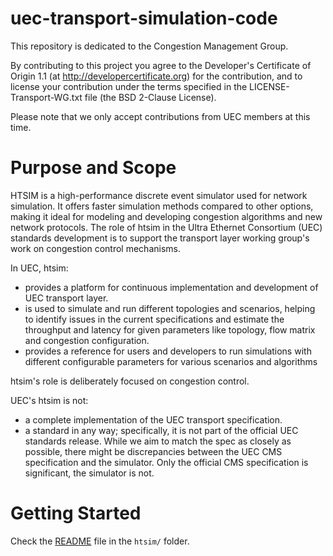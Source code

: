 # uec-transport-simulation-code

This repository is dedicated to the Congestion Management Group.

By contributing to this project you agree to the Developer's
Certificate of Origin 1.1 (at http://developercertificate.org) for the
contribution, and to license your contribution under the terms
specified in the LICENSE-Transport-WG.txt file (the BSD 2-Clause
License).

Please note that we only accept contributions from UEC members at this time.

# Purpose and Scope

HTSIM is a high-performance discrete event simulator used for network simulation. 
It offers faster simulation methods compared to other options, making it ideal for modeling and developing congestion algorithms and new network protocols.
The role of htsim in the Ultra Ethernet Consortium (UEC) standards development is to support the transport layer working group's work on congestion control mechanisms.

In UEC, htsim:

- provides a platform for continuous implementation and development of UEC transport layer.
- is used to simulate and run different topologies and scenarios, helping to identify issues in the current specifications and estimate the throughput and latency for given parameters like topology, flow matrix and congestion configuration.
- provides a reference for users and developers to run simulations with different configurable parameters for various scenarios and algorithms


htsim's role is deliberately focused on congestion control.

UEC's htsim is not:

- a complete implementation of the UEC transport specification.
- a standard in any way; specifically, it is not part of the official UEC standards release.
  While we aim to match the spec as closely as possible, there might be discrepancies between the UEC CMS specification and the simulator.
  Only the official CMS specification is significant, the simulator is not.


# Getting Started

Check the [README](htsim/README.md) file in the `htsim/` folder.
